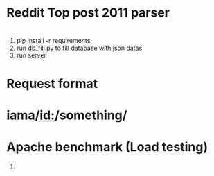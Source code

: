 #  Reddit Top post 2011 parser
#

1. pip install -r requirements
2. run db_fill.py to fill database with json datas
3. run server

# Request format
# iama/<id:>/something/


# Apache benchmark (Load testing)
1. 
